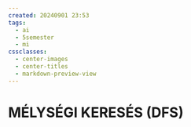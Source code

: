 ```yaml
---
created: 20240901 23:53
tags:
  - ai
  - 5semester
  - mi
cssclasses:
  - center-images
  - center-titles
  - markdown-preview-view
---
```


# MÉLYSÉGI KERESÉS (DFS)
